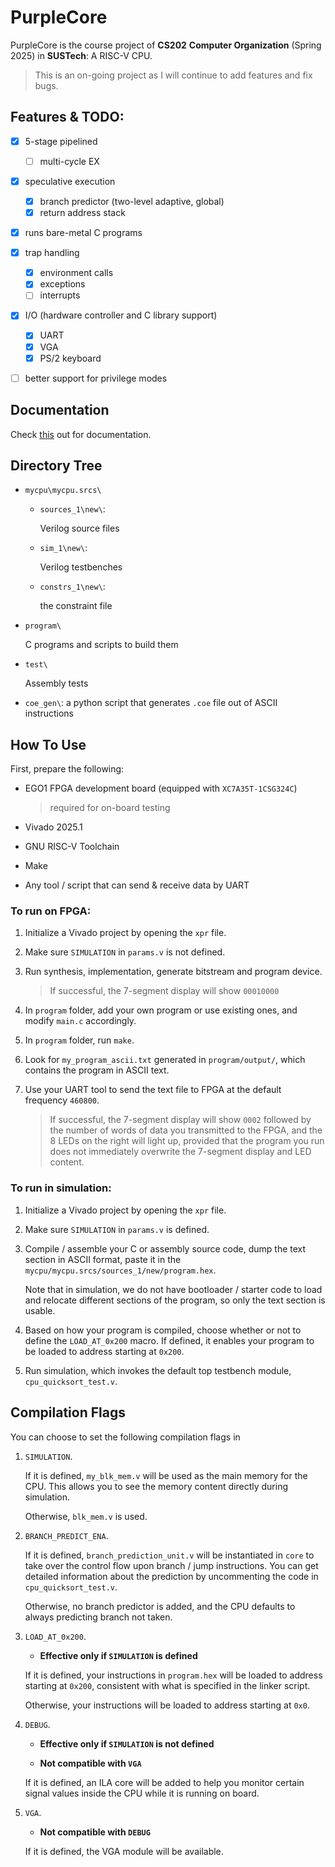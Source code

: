 # PurpleCore

PurpleCore is the course project of **CS202** **Computer Organization** (Spring 2025) in **SUSTech**: A RISC-V CPU.

> This is an on-going project as I will continue to add features and fix bugs.

## Features & TODO:
- [x] 5-stage pipelined
    - [ ] multi-cycle EX
- [x] speculative execution

    - [x] branch predictor (two-level adaptive, global)
    - [x] return address stack
- [x] runs bare-metal C programs
- [x] trap handling
    - [x] environment calls
    - [x] exceptions
    - [ ] interrupts
- [x] I/O (hardware controller and C library support)

    - [x] UART
    - [x] VGA
    - [x] PS/2 keyboard
- [ ] better support for privilege modes

## Documentation

Check [this](docs\doc.pdf) out for documentation.

## Directory Tree

- `mycpu\mycpu.srcs\`

    - `sources_1\new\`: 

        Verilog source files

    - `sim_1\new\`: 

        Verilog testbenches

    - `constrs_1\new\`: 

        the constraint file

- `program\`

    C programs and scripts to build them

- `test\`

    Assembly tests

- `coe_gen\`: a python script that generates `.coe` file out of ASCII instructions

## How To Use
First, prepare the following:

- EGO1 FPGA development board (equipped with `XC7A35T-1CSG324C`)

    > required for on-board testing

- Vivado 2025.1

- GNU RISC-V Toolchain

- Make

- Any tool / script that can send & receive data by UART

### To run on FPGA:
1. Initialize a Vivado project by opening the `xpr` file.

2. Make sure `SIMULATION` in `params.v` is not defined.

3. Run synthesis, implementation, generate bitstream and program device.

    >  If successful, the 7-segment display will show `00010000`

4. In `program` folder, add your own program or use existing ones, and modify `main.c` accordingly.

5. In `program` folder, run `make`.

6. Look for `my_program_ascii.txt` generated in `program/output/`, which contains the program in ASCII text.

7. Use your UART tool to send the text file to FPGA at the default frequency `460800`.

    > If successful, the 7-segment display will show `0002` followed by the number of words of data you transmitted to the FPGA, and the 8 LEDs on the right will light up, provided that the program you run does not immediately overwrite the 7-segment display and LED content.

### To run in simulation:

1. Initialize a Vivado project by opening the `xpr` file.

2. Make sure `SIMULATION` in `params.v` is defined.

3. Compile / assemble your C or assembly source code, dump the text section in ASCII format, paste it in the `mycpu/mycpu.srcs/sources_1/new/program.hex`.

    Note that in simulation, we do not have bootloader / starter code to load and relocate different sections of the program, so only the text section is usable.

4. Based on how your program is compiled, choose whether or not to define the `LOAD_AT_0x200` macro. If defined, it enables your program to be loaded to address starting at `0x200`.

5. Run simulation, which invokes the default top testbench module, `cpu_quicksort_test.v`.

## Compilation Flags

You can choose to set the following compilation flags in

1. `SIMULATION`.

    If it is defined, `my_blk_mem.v` will be used as the main memory for the CPU. This allows you to see the memory content directly during simulation.

    Otherwise, `blk_mem.v` is used.

2. `BRANCH_PREDICT_ENA`.

    If it is defined, `branch_prediction_unit.v` will be instantiated in `core` to take over the control flow upon branch / jump instructions. You can get detailed information about the prediction by uncommenting the code in `cpu_quicksort_test.v`.

    Otherwise, no branch predictor is added, and the CPU defaults to always predicting branch not taken.

3. `LOAD_AT_0x200`.

    - **Effective only if `SIMULATION` is defined**

    If it is defined, your instructions in `program.hex` will be loaded to address starting at `0x200`, consistent with what is specified in the linker script.

    Otherwise, your instructions will be loaded to address starting at `0x0`.

4. `DEBUG`.

    - **Effective only if `SIMULATION` is not defined**

    - **Not compatible with `VGA`**

    If it is defined, an ILA core will be added to help you monitor certain signal values inside the CPU while it is running on board.

5. `VGA`.

    - **Not compatible with `DEBUG`**

    If it is defined, the VGA module will be available.

